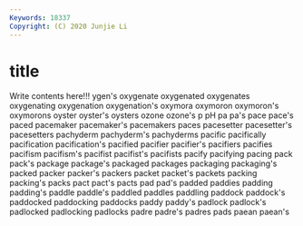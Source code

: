 ```yaml
---
Keywords: 18337
Copyright: (C) 2020 Junjie Li
---
```


# title

Write contents here!!!
ygen's 
oxygenate 
oxygenated 
oxygenates 
oxygenating 
oxygenation
oxygenation's 
oxymora 
oxymoron 
oxymoron's 
oxymorons 
oyster 
oyster's 
oysters 
ozone 
ozone's
p 
pH 
pa 
pa's 
pace 
pace's 
paced 
pacemaker 
pacemaker's 
pacemakers
paces 
pacesetter 
pacesetter's 
pacesetters 
pachyderm 
pachyderm's 
pachyderms 
pacific 
pacifically 
pacification
pacification's 
pacified 
pacifier 
pacifier's 
pacifiers 
pacifies 
pacifism 
pacifism's 
pacifist 
pacifist's
pacifists 
pacify 
pacifying 
pacing 
pack 
pack's 
package 
package's 
packaged 
packages
packaging 
packaging's 
packed 
packer 
packer's 
packers 
packet 
packet's 
packets 
packing
packing's 
packs 
pact 
pact's 
pacts 
pad 
pad's 
padded 
paddies 
padding
padding's 
paddle 
paddle's 
paddled 
paddles 
paddling 
paddock 
paddock's 
paddocked 
paddocking
paddocks 
paddy 
paddy's 
padlock 
padlock's 
padlocked 
padlocking 
padlocks 
padre 
padre's
padres 
pads 
paean 
paean's 
